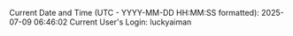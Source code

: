 Current Date and Time (UTC - YYYY-MM-DD HH:MM:SS formatted): 2025-07-09 06:46:02
Current User's Login: luckyaiman
